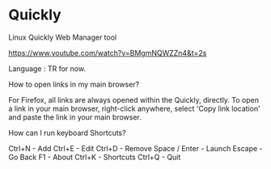 # Quickly

Linux Quickly Web Manager tool

https://www.youtube.com/watch?v=BMgmNQWZZn4&t=2s

Language : TR for now.

How to open links in my main browser?

For Firefox, all links are always opened within the Quickly, directly. To open a link in your main browser, right-click anywhere, select 'Copy link location' and paste the link in your main browser.

How can I run keyboard Shortcuts?

Ctrl+N - Add
Ctrl+E - Edit
Ctrl+D - Remove
Space / Enter - Launch
Escape - Go Back
F1 - About
Ctrl+K - Shortcuts
Ctrl+Q - Quit

